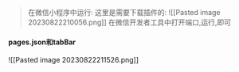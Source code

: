> 在微信小程序中运行:
这里是需要下载插件的:
![[Pasted image 20230822210056.png]]
在微信开发者工具中打开端口,运行,即可

#### pages.json和tabBar

![[Pasted image 20230822211526.png]]










